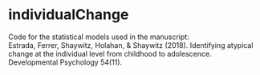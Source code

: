 # individualChange
Code for the statistical models used in the manuscript:  
Estrada, Ferrer, Shaywitz, Holahan, & Shaywitz (2018). Identifying atypical change at the individual level from childhood to adolescence. Developmental Psychology 54(11).
